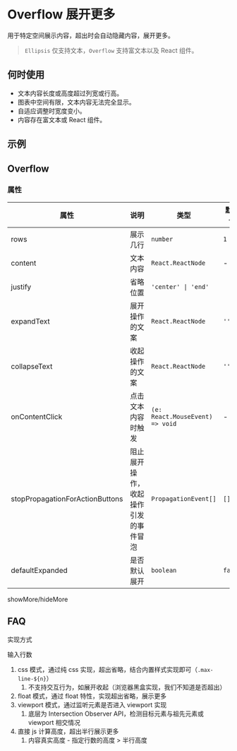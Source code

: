 # Overflow 展开更多

用于特定空间展示内容，超出时会自动隐藏内容，展开更多。

> `Ellipsis` 仅支持文本，`Overflow` 支持富文本以及 React 组件。

## 何时使用

- 文本内容长度或高度超过列宽或行高。
- 图表中空间有限，文本内容无法完全显示。
- 自适应调整时宽度变小。
- 内容存在富文本或 React 组件。

## 示例

<code src="./demos/demo1.tsx"></code>

## Overflow

### 属性

| 属性 | 说明 | 类型 | 默认值 |
| --- | --- | --- | --- |
| rows | 展示几行 | `number` | `1` |
| content | 文本内容 | `React.ReactNode` | - |
| justify | 省略位置 | `'center' \| 'end'` |
| expandText | 展开操作的文案 | `React.ReactNode` | `''` |
| collapseText | 收起操作的文案 | `React.ReactNode` | `''` |
| onContentClick | 点击文本内容时触发 | `(e: React.MouseEvent) => void` | - |
| stopPropagationForActionButtons | 阻止展开操作，收起操作引发的事件冒泡 | `PropagationEvent[]` | `[]` |
| defaultExpanded | 是否默认展开 | `boolean` | `false` |

showMore/hideMore

## FAQ

实现方式

输入行数

1. css 模式，通过纯 css 实现，超出省略，结合内置样式实现即可（`.max-line-${n}`）
   1. 不支持交互行为，如展开收起（浏览器黑盒实现，我们不知道是否超出）
2. float 模式，通过 float 特性，实现超出省略，展示更多
3. viewport 模式，通过监听元素是否进入 viewport 实现
   1. 底层为 Intersection Observer API，检测目标元素与祖先元素或 viewport 相交情况
4. 直接 js 计算高度，超出半行展示更多
   1. 内容真实高度 - 指定行数的高度 > 半行高度
